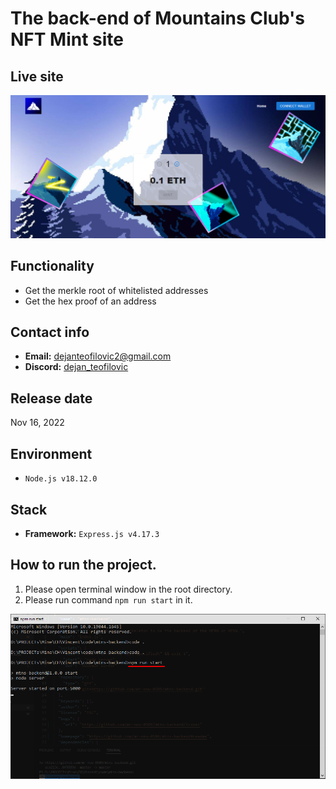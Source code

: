 # The back-end of Mountains Club's NFT Mint site

## Live site
[![Live site](readme_images/guide-site.png)](https://mintmountainsclub.ch)

## Functionality
- Get the merkle root of whitelisted addresses
- Get the hex proof of an address

## Contact info
- **Email:** dejanteofilovic2@gmail.com
- **Discord:** [dejan_teofilovic](https://discord.gg/PztT2r5U)


## Release date
Nov 16, 2022

## Environment
- `Node.js v18.12.0`

## Stack
- **Framework:** `Express.js v4.17.3`

## How to run the project.
1. Please open terminal window in the root directory.
2. Please run command `npm run start` in it.

![guide-terminal](readme_images/guide-terminal.png)